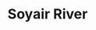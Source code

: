 ---
title: "Soyair River"
title_bn: "সোয়াইর নদী"
description: "The route of this river is through Shyamgonj and Gouripur of Netrokona district."
---